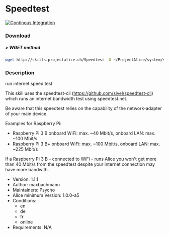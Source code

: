 # Speedtest

[![Continous Integration](https://gitlab.com/project-alice-assistant/skills/skill_Speedtest/badges/master/pipeline.svg)](https://gitlab.com/project-alice-assistant/skills/skill_Speedtest/pipelines/latest)

### Download

##### > WGET method
```bash
wget http://skills.projectalice.ch/Speedtest -O ~/ProjectAlice/system/skillInstallTickets/Speedtest.install
```

### Description
run internet speed test

This skill uses the speedtest-cli (https://github.com/sivel/speedtest-cli) which runs an internet bandwidth test using speedtest.net.

Be aware that this speedtest relies on the capability of the network-adapter of your main device.

Examples for Raspberry Pi:
- Raspberry Pi 3 B  onboard WiFi: max. ~40 Mbit/s, onboard LAN: max. ~100 Mbit/s
- Raspberry Pi 3 B+ onboard WiFi: max. ~100 Mbit/s, onboard LAN: max. ~225 Mbit/s

If a Raspberry Pi 3 B - connected to WiFi - runs Alice you won't get more than 40 Mbit/s from the speedtest despite your internet connection may have more bandwith.

- Version: 1.1.1
- Author: maxbachmann
- Maintainers: Psycho
- Alice minimum Version: 1.0.0-a5
- Conditions:
  - en
  - de
  - fr
  - online
- Requirements: N/A

